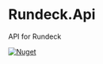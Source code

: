 # Rundeck.Api

API for Rundeck

[![Nuget](https://img.shields.io/nuget/v/Rundeck.Api)](https://www.nuget.org/packages/Rundeck.Api/)
